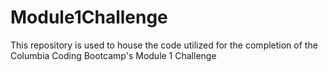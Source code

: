 # Module1Challenge
This repository is used to house the code utilized for the completion of the Columbia Coding Bootcamp's Module 1 Challenge
